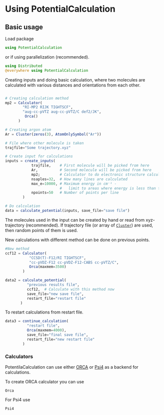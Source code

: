 # Using PotentialCalculation

## Basic usage

Load package

```julia
using PotentialCalculation
```

or if using parallelization (recommended).

```julia
using Distributed
@everywhere using PotentialCalculation
```

Creating inputs and doing basic calculation, where two molecules are calculated
with various distances and orientations from each other.

```julia

# Creating calculation method
mp2 = Calculator(
        "RI-MP2 RIJK TIGHTSCF",
        "aug-cc-pVTZ aug-cc-pVTZ/C def2/JK",
         Orca()
      )

# Creating argon atom
Ar = Cluster(zeros(3), AtomOnlySymbol("Ar"))

# File where other molecule is taken
trajfile="Some trajectory.xyz"

# Create input for calculations
inputs = create_inputs(
            trajfile,    # First molecule will be picked from here
            Ar,          # Second molecule will be picked from here
            mp2;         # Calculator to do electronic structure calculations
            nsaples=32,  # How many lines are calculated
            max_e=10000, # Maximum energy in cm⁻¹ -
                         #   limit to areas where energy is less than this
            npoints=50   # Number of points per line
        )  

# Do calculation
data = calculate_potential(inputs, save_file="save file")
```

The molecules used in the input can be created by hand or read from
xyz-trajectory (recommended). If trajectory file (or array of [`Cluster`](@ref))
are used, then random points of them is used.



New calculations with different method can be done on previous points.

```julia
#New method
ccf12 = Calculator(
           "CCSD(T)-F12/RI TIGHTSCF",
           "cc-pVDZ-F12 cc-pVDZ-F12-CABS cc-pVTZ/C",
           Orca(maxmem=3500)
        )

data2 = calculate_potential(
          "previous results file",
          ccf12,  # Calculate with this method now
          save_file="new save file",
          restart_file="restart file"
       )
```

To restart calculations from restart file.

```julia
data3 = continue_calculation(
          "restart file",
          Orca(maxmem=4000),
          save_file="final save file",
          restart_file="new restart file"
        )
```

### Calculators

PotentilaCalculation can use either [ORCA](https://orcaforum.kofo.mpg.de)
or [Psi4](http://www.psicode.org/) as a backend for calculations.

To create ORCA calculator you can use

```@docs
Orca
```

For Psi4 use

```@docs
Psi4
```
